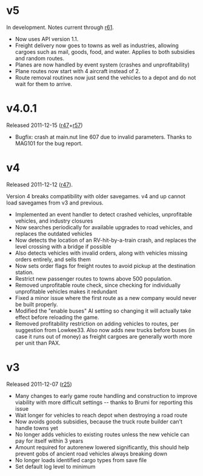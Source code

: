 # v5 #
In development.  Notes current through [r61](https://code.google.com/p/teshinet/source/detail?r=61).

  * Now uses API version 1.1.
  * Freight delivery now goes to towns as well as industries, allowing cargoes such as mail, goods, food, and water.  Applies to both subsidies and random routes.
  * Planes are now handled by event system (crashes and unprofitability)
  * Plane routes now start with 4 aircraft instead of 2.
  * Route removal routines now just send the vehicles to a depot and do not wait for them to arrive.

# v4.0.1 #
Released 2011-12-15 ([r47](https://code.google.com/p/teshinet/source/detail?r=47)+[r57](https://code.google.com/p/teshinet/source/detail?r=57))

  * Bugfix: crash at main.nut line 607 due to invalid parameters. Thanks to MAG101 for the bug report.

# v4 #
Released 2011-12-12 ([r47](https://code.google.com/p/teshinet/source/detail?r=47)).

Version 4 breaks compatibility with older savegames.  v4 and up cannot load savegames from v3 and previous.

  * Implemented an event handler to detect crashed vehicles, unprofitable vehicles, and industry closures
  * Now searches periodically for available upgrades to road vehicles, and replaces the outdated vehicles
  * Now detects the location of an RV-hit-by-a-train crash, and replaces the level crossing with a bridge if possible
  * Also detects vehicles with invalid orders, along with vehicles missing orders entirely, and sells them
  * Now sets order flags for freight routes to avoid pickup at the destination station.
  * Restrict new passenger routes to towns above 500 population.
  * Removed unprofitable route check, since checking for individually unprofitable vehicles makes it redundant
  * Fixed a minor issue where the first route as a new company would never be built properly.
  * Modified the "enable buses" AI setting so changing it will actually take effect before reloading the game.
  * Removed profitability restriction on adding vehicles to routes, per suggestion from Lowkee33. Also now adds new trucks before buses (in case it runs out of money) as freight cargoes are generally worth more per unit than PAX.

# v3 #
Released 2011-12-07 ([r25](https://code.google.com/p/teshinet/source/detail?r=25))

  * Many changes to early game route handling and construction to improve viability with more difficult settings -- thanks to Brumi for reporting this issue
  * Wait longer for vehicles to reach depot when destroying a road route
  * Now avoids goods subsidies, because the truck route builder can't handle towns yet
  * No longer adds vehicles to existing routes unless the new vehicle can pay for itself within 3 years
  * Amount required for autorenew lowered significantly, this should help prevent gobs of ancient road vehicles always breaking down
  * No longer loads identified cargo types from save file
  * Set default log level to minimum